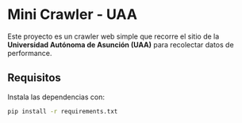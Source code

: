 # Mini Crawler - UAA

Este proyecto es un crawler web simple que recorre el sitio de la **Universidad Autónoma de Asunción (UAA)** para recolectar datos de performance.

## Requisitos
Instala las dependencias con:
```bash
pip install -r requirements.txt